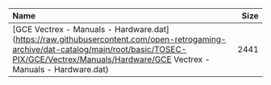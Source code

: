 |Name|Size|
|:---|---:|
|[GCE Vectrex - Manuals - Hardware.dat](https://raw.githubusercontent.com/open-retrogaming-archive/dat-catalog/main/root/basic/TOSEC-PIX/GCE/Vectrex/Manuals/Hardware/GCE Vectrex - Manuals - Hardware.dat)|2441|

